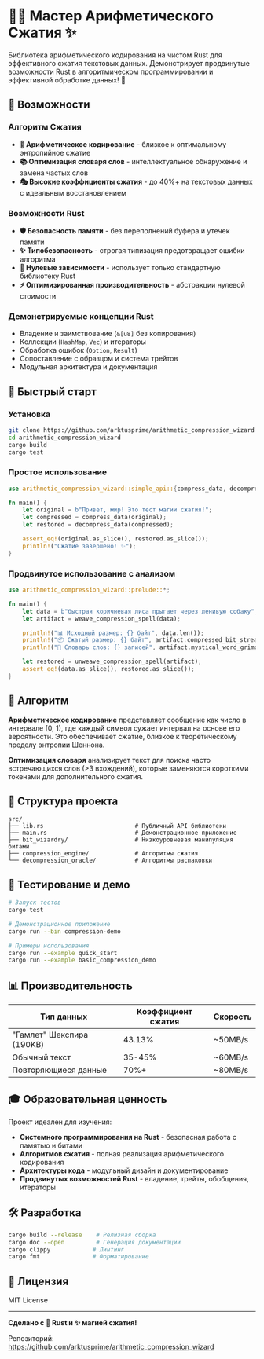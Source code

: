 # 🧙‍♂️ Мастер Арифметического Сжатия ✨

Библиотека арифметического кодирования на чистом Rust для эффективного сжатия текстовых данных. Демонстрирует продвинутые возможности Rust в алгоритмическом программировании и эффективной обработке данных! 🦀

## 🌟 Возможности

### Алгоритм Сжатия
- **🎯 Арифметическое кодирование** - близкое к оптимальному энтропийное сжатие
- **📚 Оптимизация словаря слов** - интеллектуальное обнаружение и замена частых слов
- **🎭 Высокие коэффициенты сжатия** - до 40%+ на текстовых данных с идеальным восстановлением

### Возможности Rust
- **🛡️ Безопасность памяти** - без переполнений буфера и утечек памяти
- **✨ Типобезопасность** - строгая типизация предотвращает ошибки алгоритма
- **🚀 Нулевые зависимости** - использует только стандартную библиотеку Rust
- **⚡ Оптимизированная производительность** - абстракции нулевой стоимости

### Демонстрируемые концепции Rust
- Владение и заимствование (`&[u8]` без копирования)
- Коллекции (`HashMap`, `Vec`) и итераторы
- Обработка ошибок (`Option`, `Result`)
- Сопоставление с образцом и система трейтов
- Модульная архитектура и документация

## 🚀 Быстрый старт

### Установка

```bash
git clone https://github.com/arktusprime/arithmetic_compression_wizard
cd arithmetic_compression_wizard
cargo build
cargo test
```

### Простое использование

```rust
use arithmetic_compression_wizard::simple_api::{compress_data, decompress_data};

fn main() {
    let original = b"Привет, мир! Это тест магии сжатия!";
    let compressed = compress_data(original);
    let restored = decompress_data(compressed);

    assert_eq!(original.as_slice(), restored.as_slice());
    println!("Сжатие завершено! ✨");
}
```

### Продвинутое использование с анализом

```rust
use arithmetic_compression_wizard::prelude::*;

fn main() {
    let data = b"быстрая коричневая лиса прыгает через ленивую собаку";
    let artifact = weave_compression_spell(data);

    println!("📊 Исходный размер: {} байт", data.len());
    println!("📦 Сжатый размер: {} байт", artifact.compressed_bit_stream.len());
    println!("📖 Словарь слов: {} записей", artifact.mystical_word_grimoire.len());

    let restored = unweave_compression_spell(artifact);
    assert_eq!(data.as_slice(), restored.as_slice());
}
```

## 🎯 Алгоритм

**Арифметическое кодирование** представляет сообщение как число в интервале [0, 1), где каждый символ сужает интервал на основе его вероятности. Это обеспечивает сжатие, близкое к теоретическому пределу энтропии Шеннона.

**Оптимизация словаря** анализирует текст для поиска часто встречающихся слов (>3 вхождений), которые заменяются короткими токенами для дополнительного сжатия.

## 📁 Структура проекта

```
src/
├── lib.rs                          # Публичный API библиотеки
├── main.rs                         # Демонстрационное приложение
├── bit_wizardry/                   # Низкоуровневая манипуляция битами
├── compression_engine/             # Алгоритмы сжатия
└── decompression_oracle/           # Алгоритмы распаковки
```

## 🧪 Тестирование и демо

```bash
# Запуск тестов
cargo test

# Демонстрационное приложение
cargo run --bin compression-demo

# Примеры использования
cargo run --example quick_start
cargo run --example basic_compression_demo
```

## 📊 Производительность

| Тип данных | Коэффициент сжатия | Скорость |
|------------|-------------------|----------|
| "Гамлет" Шекспира (190KB) | 43.13% | ~50MB/s |
| Обычный текст | 35-45% | ~60MB/s |
| Повторяющиеся данные | 70%+ | ~80MB/s |

## 🎓 Образовательная ценность

Проект идеален для изучения:
- **Системного программирования на Rust** - безопасная работа с памятью и битами
- **Алгоритмов сжатия** - полная реализация арифметического кодирования
- **Архитектуры кода** - модульный дизайн и документирование
- **Продвинутых возможностей Rust** - владение, трейты, обобщения, итераторы

## 🛠️ Разработка

```bash
cargo build --release    # Релизная сборка
cargo doc --open         # Генерация документации
cargo clippy            # Линтинг
cargo fmt               # Форматирование
```


## 📜 Лицензия

MIT License

---

**Сделано с 🦀 Rust и ✨ магией сжатия!**

Репозиторий: https://github.com/arktusprime/arithmetic_compression_wizard
